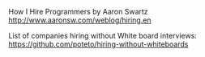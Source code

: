 
How I Hire Programmers by Aaron Swartz
http://www.aaronsw.com/weblog/hiring.en

List of companies hiring without White board interviews: https://github.com/poteto/hiring-without-whiteboards